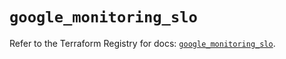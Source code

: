 # `google_monitoring_slo`

Refer to the Terraform Registry for docs: [`google_monitoring_slo`](https://registry.terraform.io/providers/hashicorp/google-beta/6.11.0/docs/resources/google_monitoring_slo).
